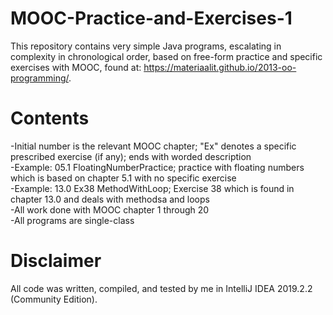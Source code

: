 # MOOC-Practice-and-Exercises-1

This repository contains very simple Java programs, escalating in complexity in chronological order, based on free-form practice and specific exercises with MOOC, found at: https://materiaalit.github.io/2013-oo-programming/.  

# Contents
-Initial number is the relevant MOOC chapter; "Ex" denotes a specific prescribed exercise (if any); ends with worded description  
    -Example: 05.1 FloatingNumberPractice; practice with floating numbers which is based on chapter 5.1 with no specific exercise  
    -Example: 13.0 Ex38 MethodWithLoop; Exercise 38 which is found in chapter 13.0 and deals with methodsa and loops  
-All work done with MOOC chapter 1 through 20  
-All programs are single-class  

# Disclaimer
All code was written, compiled, and tested by me in IntelliJ IDEA 2019.2.2 (Community Edition).
